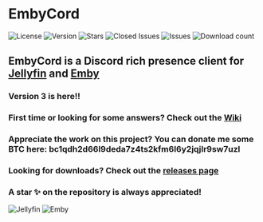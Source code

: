# EmbyCord

![License](https://badgen.net/github/license/oonqt/EmbyCord) ![Version](https://badgen.net/github/release/oonqt/EmbyCord) ![Stars](https://badgen.net/github/stars/oonqt/EmbyCord) ![Closed Issues](https://badgen.net/github/closed-issues/oonqt/EmbyCord) ![Issues](https://badgen.net/github/open-issues/oonqt/EmbyCord) ![Download count](https://badgen.net/github/assets-dl/oonqt/EmbyCord) 

## EmbyCord is a Discord rich presence client for [Jellyfin](https://jellyfin.org) and [Emby](https://emby.media/)

### Version 3 is here!!

### First time or looking for some answers? Check out the [Wiki](https://github.com/oonqt/EmbyCord/wiki)

### Appreciate the work on this project? You can donate me some BTC here: bc1qdh2d66l9deda7z4ts2kfm6l6y2jqjlr9sw7uzl

### Looking for downloads? Check out the [releases page](https://github.com/oonqt/EmbyCord/releases)

### A star ✨ on the repository is always appreciated!

![Jellyfin](https://i.memester.xyz/u/rr9b.png)
![Emby](https://i.memester.xyz/u/zg0a.png)
